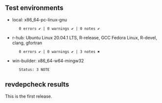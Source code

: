 ## Test environments

* local: x86_64-pc-linux-gnu

         0 errors ✔ | 0 warnings ✔ | 0 notes ✔


* r-hub: Ubuntu Linux 20.04.1 LTS, R-release, GCC
         Fedora Linux, R-devel, clang, gfortran

         0 errors ✔ | 0 warnings ✔ | 3 notes ✖


* win-builder: x86_64-w64-mingw32

         Status: 3 NOTE


## revdepcheck results

This is the first release.

